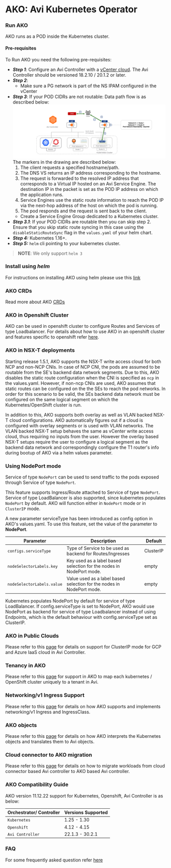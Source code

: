 # AKO: Avi Kubernetes Operator

### Run AKO

AKO runs as a POD inside the Kubernetes cluster.

#### Pre-requisites

To Run AKO you need the following pre-requisites:

* <i>**Step 1**</i>: Configure an Avi Controller with a [vCenter cloud](https://avinetworks.com/docs/18.2/installing-avi-vantage-for-vmware-vcenter/). The Avi Controller should be versioned 18.2.10 / 20.1.2 or later.
* <i>**Step 2**</i>:
  * Make sure a PG network is part of the NS IPAM configured in the vCenter
* <i>**Step 3**</i>: If your POD CIDRs are not routable:
Data path flow is as described below:
![Alt text](data_path_flow.png?raw=true)
The markers in the drawing are described below:
    1. The client requests a specified hostname/path.
    2. The DNS VS returns an IP address corresponding to the hostname.
    3. The request is forwarded to the resolved IP address that corresponds to a Virtual IP hosted on an Avi Service Engine.
    The destination IP in the packet is set as the POD IP address on which the application runs.
    4. Service Engines use the static route information to reach the POD IP via the next-hop address of the host on which the pod is running.
    5. The pod responds and the request is sent back to the client.
  * Create a Service Engine Group dedicated to a Kubernetes cluster.
* <i>**Step 3.1**</i>: If your POD CIDRs are routable then you can skip step 2. Ensure that you skip static route syncing in this case using the `disableStaticRouteSync` flag in the `values.yaml` of your helm chart.
* <i>**Step 4:**</i> Kubernetes 1.16+.
* <i>**Step 5:**</i> `helm` cli pointing to your kubernetes cluster.

> **NOTE**: We only support `helm 3`

### Install using *helm*

For instructions on installing AKO using helm please use this [link](install/helm.md)

### AKO CRDs

Read more about AKO [CRDs](crds/overview.md)


### AKO in Openshift Cluster

AKO can be used in openshift cluster to configure Routes and Services of type Loadbalancer. For details about how to use AKO in an openshift cluster and features specific to openshift refer [here](openshift/openshift.md).

### AKO in NSX-T deployments

Starting release 1.5.1, AKO supports the NSX-T write access cloud for both NCP and non-NCP CNIs. In case of NCP CNI, the pods are assumed to be routable from the SE's backend data network segments. Due to this, AKO disables the static route configuration when the CNI is specified as `ncp` in the values.yaml. However, if non-ncp CNIs are used, AKO assumes that static routes can be configured on the the SEs to reach the pod networks. In order for this scenario to be valid, the SEs backend data network must be configured on the same logical segment on which the Kubernetes/OpenShift cluster is run. 

In addition to this, AKO supports both overlay as well as VLAN backed NSX-T cloud configurations. AKO automatically figures out if a cloud is configured with overlay segments or is used with VLAN networks. The VLAN backed NSX-T setup behaves the same as vCenter write access cloud, thus requiring no inputs from the user. However the overlay based NSX-T setups require the user to configure a logical segment as the backend data network and correspondingly configure the T1 router's info during bootup of AKO via a helm values parameter.

### Using NodePort mode

Service of type `NodePort` can be used to send traffic to the pods exposed through Service of type `NodePort`.

This feature supports Ingress/Route attached to Service of type `NodePort`. Service of type LoadBalancer is also supported, since kubernetes populates `NodePort` by default. AKO will function either in `NodePort` mode or in `ClusterIP` mode.

A new parameter serviceType has been introduced as config option in AKO's values.yaml. To use this feature, set the value of the parameter to **NodePort**.

| **Parameter** | **Description** | **Default** |
| --------- | ----------- | ------- |
| `configs.serviceType` | Type of Service to be used as backend for Routes/Ingresses | ClusterIP |
| `nodeSelectorLabels.key` | Key used as a label based selection for the nodes in NodePort mode. | empty |
| `nodeSelectorLabels.value` | Value used as a label based selection for the nodes in NodePort mode. | empty |

Kubernetes populates NodePort by default for service of type LoadBalancer. If config.serviceType is set to NodePort, AKO would use NodePort as backend for service of type Loadbalancer instead of using Endpoints, which is the default behaviour with config.serviceType set as ClusterIP.


### AKO in Public Clouds

Please refer to this [page](public_clouds.md) for details on support for ClusterIP mode for GCP and Azure IaaS cloud in Avi Controller.

### Tenancy in AKO

Please refer to this [page](ako_tenancy.md) for support in AKO to map each kubernetes / OpenShift cluster uniquely to a tenant in Avi.

### Networking/v1 Ingress Support

Please refer to this [page](ingress/ingress.md) for details on how AKO supports and implements networking/v1 Ingress and IngressClass.

### AKO objects

Please refer to this [page](objects.md) for details on how AKO interprets the Kubernetes objects and translates them to Avi objects.

### Cloud connector to AKO migration

Please refer to this [page](cc_to_ako.md) for details on how to migrate workloads from cloud connector based Avi controller to AKO based Avi controller.

### AKO Compatibility Guide
AKO version 11.12.22 support for Kubernetes, Openshift, Avi Controller is as below:

| **Orchestrator/ Controller** | **Versions Supported** |
| --------- | ----------- |
| `Kubernetes` | 1.25 - 1.30 |
| `Openshift` | 4.12 - 4.15 |
| `Avi Controller` | 22.1.3 - 30.2.1 |


### FAQ

For some frequently asked question refer [here](faq.md) 


